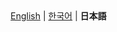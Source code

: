 <div align="right">
  <a href="/README_JA.md">English</a> | <a href="/README_KO.md">한국어</a> | <b>日本語</b>
</div>

<br/>
